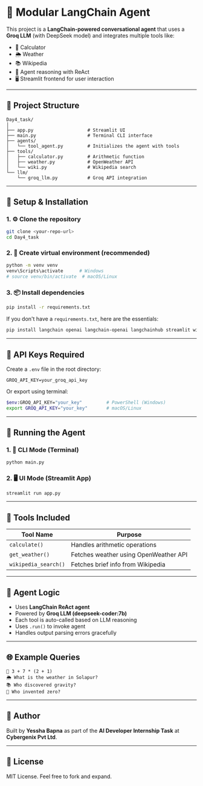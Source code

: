 
# 🤖 Modular LangChain Agent

This project is a **LangChain-powered conversational agent** that uses a **Groq LLM** (with DeepSeek model) and integrates multiple tools like:

- 🔢 Calculator  
- 🌦️ Weather  
- 📚 Wikipedia  
- 🧠 Agent reasoning with ReAct  
- 🖥️ Streamlit frontend for user interaction

---

## 📂 Project Structure

```
Day4_task/
│
├── app.py                    # Streamlit UI
├── main.py                   # Terminal CLI interface
├── agents/
│   └── tool_agent.py         # Initializes the agent with tools
├── tools/
│   ├── calculator.py         # Arithmetic function
│   ├── weather.py            # OpenWeather API
│   └── wiki.py               # Wikipedia search
└── llm/
    └── groq_llm.py           # Groq API integration
```

---

## 🔧 Setup & Installation

### 1. ⚙️ Clone the repository
```bash
git clone <your-repo-url>
cd Day4_task
```

### 2. 🐍 Create virtual environment (recommended)
```bash
python -m venv venv
venv\Scripts\activate      # Windows
# source venv/bin/activate  # macOS/Linux
```

### 3. 📦 Install dependencies
```bash
pip install -r requirements.txt
```

If you don't have a `requirements.txt`, here are the essentials:

```bash
pip install langchain openai langchain-openai langchainhub streamlit wikipedia requests
```

---

## 🔑 API Keys Required

Create a `.env` file in the root directory:

```
GROQ_API_KEY=your_groq_api_key
```

Or export using terminal:

```bash
$env:GROQ_API_KEY="your_key"         # PowerShell (Windows)
export GROQ_API_KEY="your_key"       # macOS/Linux
```

---

## 🚀 Running the Agent

### 1. 🧪 CLI Mode (Terminal)
```bash
python main.py
```

### 2. 🖥️ UI Mode (Streamlit App)
```bash
streamlit run app.py
```

---

## 🧩 Tools Included

| Tool Name     | Purpose                                      |
|---------------|----------------------------------------------|
| `calculate()` | Handles arithmetic operations                |
| `get_weather()` | Fetches weather using OpenWeather API      |
| `wikipedia_search()` | Fetches brief info from Wikipedia     |

---

## 🧠 Agent Logic

- Uses **LangChain ReAct agent**
- Powered by **Groq LLM (deepseek-coder:7b)**
- Each tool is auto-called based on LLM reasoning
- Uses `.run()` to invoke agent
- Handles output parsing errors gracefully

---

## 🌐 Example Queries

```
🧮 3 + 7 * (2 + 1)
🌦️ What is the weather in Solapur?
📚 Who discovered gravity?
📜 Who invented zero?
```

---

## 🙌 Author

Built by **Yessha Bapna** as part of the **AI Developer Internship Task** at **Cybergenix Pvt Ltd**.

---

## 📃 License

MIT License. Feel free to fork and expand.
